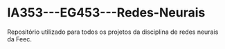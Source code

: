 # IA353---EG453---Redes-Neurais
Repositório utilizado para todos os projetos da disciplina de redes neurais da Feec.
